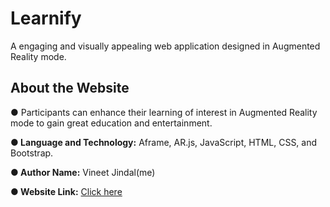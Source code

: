 <h1>Learnify</h1>
A engaging and visually appealing web application designed in Augmented Reality mode.
<h2>About the Website</h2>
<p>● Participants can enhance their learning of interest in Augmented Reality mode to gain great education and entertainment.</p>

<b>● Language and Technology:</b> Aframe, AR.js, JavaScript, HTML, CSS, and Bootstrap.

<b>● Author Name:</b> Vineet Jindal(me)

<b>● Website Link:</b> 
[Click here](https://www.youtube.com/watch?v=Np-Lsw1wHjA)
